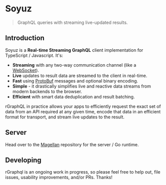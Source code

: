 # Soyuz

> GraphQL queries with streaming live-updated results.

## Introduction

Soyuz is a **Real-time Streaming GraphQL** client implementation for TypeScript / Javascript. It's:

 - **Streaming** with any two-way communication channel (like a [WebSocket](https://github.com/gorilla/websocket)).
 - **Live** updates to result data are streamed to the client in real-time.
 - **Fast** using [ProtoBuf](https://developers.google.com/protocol-buffers/) messages and optional binary encoding.
 - **Simple** - it drastically simplifies live and reactive data streams from modern backends to the browser.
 - **Efficient** with smart data deduplication and result batching.

rGraphQL in practice allows your apps to efficiently request the exact set of data from an API required at any given time, encode that data in an efficient format for transport, and stream live updates to the result.

## Server

Head over to the [Magellan] repository for the server / Go runtime.

[Magellan]: https://github.com/rgraphql/magellan

## Developing

rGraphql is an ongoing work in progress, so please feel free to help out, file issues, usability
improvements, and/or PRs. Thanks!
